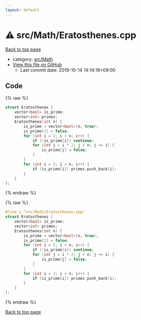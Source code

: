 ```yaml
---
layout: default
---
```


<!-- mathjax config similar to math.stackexchange -->
<script type="text/javascript" async
  src="https://cdnjs.cloudflare.com/ajax/libs/mathjax/2.7.5/MathJax.js?config=TeX-MML-AM_CHTML">
</script>
<script type="text/x-mathjax-config">
  MathJax.Hub.Config({
    TeX: { equationNumbers: { autoNumber: "AMS" }},
    tex2jax: {
      inlineMath: [ ['$','$'] ],
      processEscapes: true
    },
    "HTML-CSS": { matchFontHeight: false },
    displayAlign: "left",
    displayIndent: "2em"
  });
</script>

<script type="text/javascript" src="https://cdnjs.cloudflare.com/ajax/libs/jquery/3.4.1/jquery.min.js"></script>
<script src="https://cdn.jsdelivr.net/npm/jquery-balloon-js@1.1.2/jquery.balloon.min.js" integrity="sha256-ZEYs9VrgAeNuPvs15E39OsyOJaIkXEEt10fzxJ20+2I=" crossorigin="anonymous"></script>
<script type="text/javascript" src="../../../assets/js/copy-button.js"></script>
<link rel="stylesheet" href="../../../assets/css/copy-button.css" />


# :warning: src/Math/Eratosthenes.cpp

<a href="../../../index.html">Back to top page</a>

* category: <a href="../../../index.html#64f6d80a21cfb0c7e1026d02dde4f7fa">src/Math</a>
* <a href="{{ site.github.repository_url }}/blob/master/src/Math/Eratosthenes.cpp">View this file on GitHub</a>
    - Last commit date: 2019-10-14 14:14:18+09:00




## Code

<a id="unbundled"></a>
{% raw %}
```cpp
struct Eratosthenes {
    vector<bool> is_prime;
    vector<int> primes;
    Eratosthenes(int n) {
        is_prime = vector<bool>(n, true);
        is_prime[1] = false;
        for (int i = 2; i < n; i++) {
            if (!is_prime[i]) continue;
            for (int j = i * 2; j < n; j += i) {
                is_prime[j] = false;
            }
        }
        for (int i = 2; i < n; i++) {
            if (is_prime[i]) primes.push_back(i);
        }
    }
};

```
{% endraw %}

<a id="bundled"></a>
{% raw %}
```cpp
#line 1 "src/Math/Eratosthenes.cpp"
struct Eratosthenes {
    vector<bool> is_prime;
    vector<int> primes;
    Eratosthenes(int n) {
        is_prime = vector<bool>(n, true);
        is_prime[1] = false;
        for (int i = 2; i < n; i++) {
            if (!is_prime[i]) continue;
            for (int j = i * 2; j < n; j += i) {
                is_prime[j] = false;
            }
        }
        for (int i = 2; i < n; i++) {
            if (is_prime[i]) primes.push_back(i);
        }
    }
};

```
{% endraw %}

<a href="../../../index.html">Back to top page</a>

